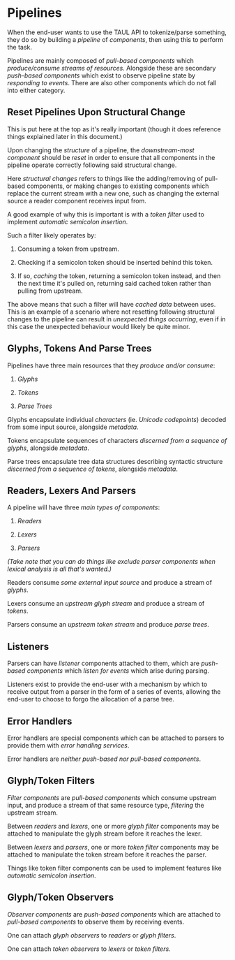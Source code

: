 # Pipelines

When the end-user wants to use the TAUL API to tokenize/parse something, they do so
by building a *pipeline* of *components*, then using this to perform the task.

Pipelines are mainly composed of *pull-based components* which *produce/consume streams
of resources*. Alongside these are secondary *push-based components* which exist to
observe pipeline state by *responding to events*. There are also other components which
do not fall into either category.

## Reset Pipelines Upon Structural Change

This is put here at the top as it's really important (though it does reference things
explained later in this document.)

Upon changing the *structure* of a pipeline, the *downstream-most component* should be
*reset* in order to ensure that all components in the pipeline operate correctly following
said structural change.

Here *structural changes* refers to things like the adding/removing of pull-based components,
or making changes to existing components which replace the current stream with a new one,
such as changing the external source a reader component receives input from.

A good example of why this is important is with a *token filter* used to implement
*automatic semicolon insertion*.

Such a filter likely operates by:

1. Consuming a token from upstream.

2. Checking if a semicolon token should be inserted behind this token.

3. If so, *caching* the token, returning a semicolon token instead, and then the next
time it's pulled on, returning said cached token rather than pulling from upstream.

The above means that such a filter will have *cached data* between uses. This is an
example of a scenario where not resetting following structural changes to the pipeline
can result in *unexpected things occurring*, even if in this case the unexpected
behaviour would likely be quite minor.

## Glyphs, Tokens And Parse Trees

Pipelines have three main resources that they *produce and/or consume*:

1. *Glyphs*

2. *Tokens*

3. *Parse Trees*

Glyphs encapsulate individual *characters* (ie. *Unicode codepoints*) decoded from
some input source, alongside *metadata*.

Tokens encapsulate sequences of characters *discerned from a sequence of glyphs*,
alongside *metadata*.

Parse trees encapsulate tree data structures describing syntactic structure *discerned
from a sequence of tokens*, alongside *metadata*.

## Readers, Lexers And Parsers

A pipeline will have three *main types of components*:

1. *Readers*

2. *Lexers*

3. *Parsers*

*(Take note that you can do things like exclude parser components when lexical
analysis is all that's wanted.)*

Readers consume *some external input source* and produce a stream of *glyphs*.

Lexers consume an *upstream glyph stream* and produce a stream of *tokens*.

Parsers consume an *upstream token stream* and produce *parse trees*.

## Listeners

Parsers can have *listener* components attached to them, which are *push-based
components* which *listen for events* which arise during parsing.

Listeners exist to provide the end-user with a mechanism by which to receive output
from a parser in the form of a series of events, allowing the end-user to choose
to forgo the allocation of a parse tree.

## Error Handlers

Error handlers are special components which can be attached to parsers to provide
them with *error handling services*.

Error handlers are *neither push-based nor pull-based components*.

## Glyph/Token Filters

*Filter components* are *pull-based components* which consume upstream input, and
produce a stream of that same resource type, *filtering* the upstream stream.

Between *readers* and *lexers*, one or more *glyph filter* components may be attached
to manipulate the glyph stream before it reaches the lexer.

Between *lexers* and *parsers*, one or more *token filter* components may be attached
to manipulate the token stream before it reaches the parser.

Things like token filter components can be used to implement features like *automatic
semicolon insertion*.

## Glyph/Token Observers

*Observer components* are *push-based components* which are attached to *pull-based
components* to observe them by receiving events.

One can attach *glyph observers* to *readers* or *glyph filters*.

One can attach *token observers* to *lexers* or *token filters*.